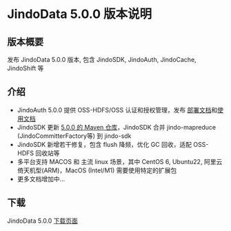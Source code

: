 # JindoData 5.0.0 版本说明

## 版本概要

发布 JindoData 5.0.0 版本, 包含 JindoSDK, JindoAuth, JindoCache, JindoShift 等

## 介绍

- JindoAuth 5.0.0 提供 OSS-HDFS/OSS 认证和授权管理，发布 [部署文档](jindoauth/jindoauth_deploy.md)和[使用文档](jindoauth/jindoauth_emr-next.md)
- JindoSDK 更新 [5.0.0 的 Maven 仓库](oss-maven.md)，JindoSDK 合并 jindo-mapreduce (JindoCommitterFactory等) 到 jindo-sdk
- JindoSDK 新增若干修复，包含 flush 降频，优化 GC 回收，适配 OSS-HDFS 回收站等
- 多平台支持 MACOS 和 主流 linux 场景，其中 CentOS 6, Ubuntu22, 阿里云倚天机型(ARM)，MacOS (Intel/M1) 需要使用特定的扩展包
- 更多文档增加中...

## 下载

JindoData 5.0.0 [下载页面](jindodata_download.md)
